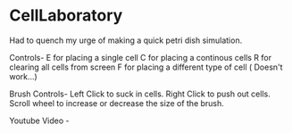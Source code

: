 # CellLaboratory
Had to quench my urge of making a quick petri dish simulation.

Controls-
  E for placing a single cell
  C for placing a continous cells
  R for clearing all cells from screen
  F for placing a different type of cell ( Doesn't work...)

Brush Controls-
Left Click to suck in cells.
Right Click to push out cells.
Scroll wheel to increase or decrease the size of the brush.

Youtube Video - 

